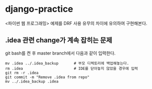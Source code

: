 # django-practice
&lt;파이썬 웹 프로그래밍> 예제를 DRF 사용 유무의 차이에 유의하여 구현해본다.       
   
  
## .idea 관련 change가 계속 잡히는 문제
git bash를 켠 후 master branch에서 다음과 같이 입력한다.
```
mv .idea ../.idea_backup       # 부모 디렉토리에 백업해놓는다.
rm .idea                       # IDE를 닫아놓지 않았을 경우에 입력
git rm -r .idea
git commit -m "Remove .idea from repo"
mv ../.idea_backup .idea
```
